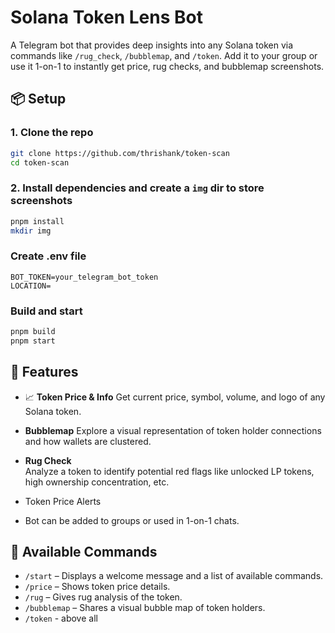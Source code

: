 # Solana Token Lens Bot

A Telegram bot that provides deep insights into any Solana token via commands like `/rug_check`, `/bubblemap`, and `/token`. Add it to your group or use it 1-on-1 to instantly get price, rug checks, and bubblemap screenshots.

## 📦 Setup

### 1. Clone the repo

```bash
git clone https://github.com/thrishank/token-scan
cd token-scan
```

### 2. Install dependencies and create a `img` dir to store screenshots

```bash
pnpm install
mkdir img
```

### Create .env file

```
BOT_TOKEN=your_telegram_bot_token
LOCATION=
```

### Build and start

```bash
pnpm build
pnpm start
```

## 🚀 Features

- 📈 **Token Price & Info**
  Get current price, symbol, volume, and logo of any Solana token.

- **Bubblemap**
  Explore a visual representation of token holder connections and how wallets are clustered.

- **Rug Check**  
  Analyze a token to identify potential red flags like unlocked LP tokens, high ownership concentration, etc.

- Token Price Alerts

- Bot can be added to groups or used in 1-on-1 chats.

## 🧾 Available Commands

- `/start` – Displays a welcome message and a list of available commands.
- `/price` – Shows token price details.
- `/rug` – Gives rug analysis of the token.
- `/bubblemap` – Shares a visual bubble map of token holders.
- `/token` - above all
